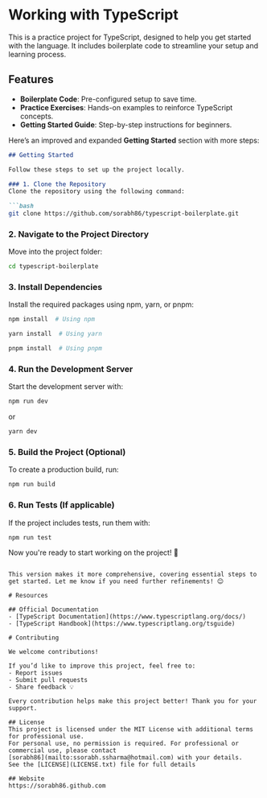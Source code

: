 # Working with TypeScript

This is a practice project for TypeScript, designed to help you get started with the language. It includes boilerplate code to streamline your setup and learning process.

## Features
- **Boilerplate Code**: Pre-configured setup to save time.
- **Practice Exercises**: Hands-on examples to reinforce TypeScript concepts.
- **Getting Started Guide**: Step-by-step instructions for beginners.

Here’s an improved and expanded **Getting Started** section with more steps:  

```markdown
## Getting Started  

Follow these steps to set up the project locally.  

### 1. Clone the Repository  
Clone the repository using the following command:  

```bash
git clone https://github.com/sorabh86/typescript-boilerplate.git
```  

### 2. Navigate to the Project Directory  
Move into the project folder:  

```bash
cd typescript-boilerplate
```  

### 3. Install Dependencies  
Install the required packages using npm, yarn, or pnpm:  

```bash
npm install  # Using npm

yarn install  # Using yarn

pnpm install  # Using pnpm
```  

### 4. Run the Development Server  
Start the development server with:  

```bash
npm run dev
```  

or  

```bash
yarn dev
```  

### 5. Build the Project (Optional)  
To create a production build, run:  

```bash
npm run build
```  

### 6. Run Tests (If applicable)  
If the project includes tests, run them with:  

```bash
npm run test
```  

Now you're ready to start working on the project! 🚀  
```

This version makes it more comprehensive, covering essential steps to get started. Let me know if you need further refinements! 😊

# Resources  

## Official Documentation  
- [TypeScript Documentation](https://www.typescriptlang.org/docs/)  
- [TypeScript Handbook](https://www.typescriptlang.org/tsguide)  

# Contributing  

We welcome contributions!

If you’d like to improve this project, feel free to:  
- Report issues
- Submit pull requests  
- Share feedback 💡

Every contribution helps make this project better! Thank you for your support.

## License
This project is licensed under the MIT License with additional terms for professional use.  
For personal use, no permission is required. For professional or commercial use, please contact  
[sorabh86](mailto:ssorabh.ssharma@hotmail.com) with your details.  
See the [LICENSE](LICENSE.txt) file for full details

## Website
https://sorabh86.github.com